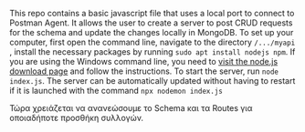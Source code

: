 This repo contains a basic javascript file that uses a local port to connect to Postman Agent. It allows the user to create a server to post CRUD requests for the schema and update the changes locally in MongoDB. To set up your computer, first open the command line, navigate to the directory ```/.../myapi``` , install the necessary packages by running ```sudo apt install nodejs npm```. If you are using the Windows command line, you need to [visit the node.js download page](https://nodejs.org/en) and follow the instructions. To start the server, run ```node index.js```. The server can be automatically updated without having to restart if it is launched with the command ```npx nodemon index.js```

Τώρα χρειάζεται να ανανεώσουμε το Schema και τα Routes για οποιαδήποτε προσθήκη συλλογών.

